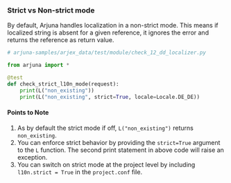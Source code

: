 ### Strict vs Non-strict mode

By default, Arjuna handles localization in a non-strict mode. This means if localized string is absent for a given reference, it ignores the error and returns the reference as return value.

```python
# arjuna-samples/arjex_data/test/module/check_12_dd_localizer.py

from arjuna import *

@test
def check_strict_l10n_mode(request):
    print(L("non_existing"))
    print(L("non_existing", strict=True, locale=Locale.DE_DE))
```

#### Points to Note
1. As by default the strict mode if off, `L("non_existing")` returns `non_existing`.
2. You can enforce strict behavior by providing the `strict=True` argument to the `L` function. The second print statement in above code will raise an exception.
3. You can switch on strict mode at the project level by including `l10n.strict = True` in the `project.conf` file.